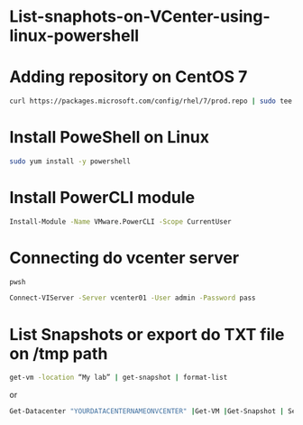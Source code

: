 # List-snaphots-on-VCenter-using-linux-powershell




# Adding repository on CentOS 7


```bash
curl https://packages.microsoft.com/config/rhel/7/prod.repo | sudo tee /etc/yum.repos.d/microsoft.repo
```

# Install PoweShell on Linux


```bash
sudo yum install -y powershell
```

# Install PowerCLI module


```bash
Install-Module -Name VMware.PowerCLI -Scope CurrentUser
```

# Connecting do vcenter server

```bash
pwsh 
```

```bash
Connect-VIServer -Server vcenter01 -User admin -Password pass
```

# List Snapshots or export do TXT file on /tmp path


```bash
get-vm -location “My lab” | get-snapshot | format-list
```

or

```bash
Get-Datacenter "YOURDATACENTERNAMEONVCENTER" |Get-VM |Get-Snapshot | Select vm, Name, Description, PowerState | Export-Csv /tmp/snapshot.txt
```

